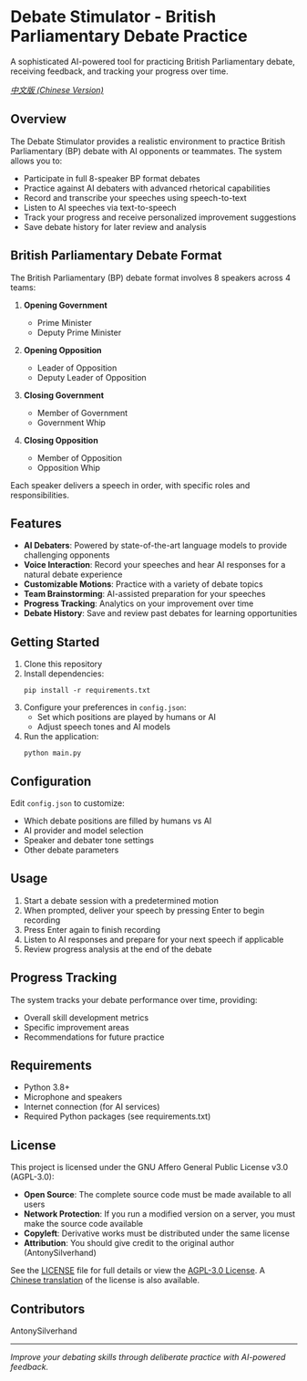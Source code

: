 # Debate Stimulator - British Parliamentary Debate Practice

A sophisticated AI-powered tool for practicing British Parliamentary debate, receiving feedback, and tracking your progress over time.

*[中文版 (Chinese Version)](README_zh.md)*

## Overview

The Debate Stimulator provides a realistic environment to practice British Parliamentary (BP) debate with AI opponents or teammates. The system allows you to:

- Participate in full 8-speaker BP format debates
- Practice against AI debaters with advanced rhetorical capabilities
- Record and transcribe your speeches using speech-to-text
- Listen to AI speeches via text-to-speech
- Track your progress and receive personalized improvement suggestions
- Save debate history for later review and analysis

## British Parliamentary Debate Format

The British Parliamentary (BP) debate format involves 8 speakers across 4 teams:

1. **Opening Government**
   - Prime Minister
   - Deputy Prime Minister

2. **Opening Opposition**
   - Leader of Opposition
   - Deputy Leader of Opposition

3. **Closing Government**
   - Member of Government
   - Government Whip

4. **Closing Opposition**
   - Member of Opposition
   - Opposition Whip

Each speaker delivers a speech in order, with specific roles and responsibilities.

## Features

- **AI Debaters**: Powered by state-of-the-art language models to provide challenging opponents
- **Voice Interaction**: Record your speeches and hear AI responses for a natural debate experience
- **Customizable Motions**: Practice with a variety of debate topics
- **Team Brainstorming**: AI-assisted preparation for your speeches
- **Progress Tracking**: Analytics on your improvement over time
- **Debate History**: Save and review past debates for learning opportunities

## Getting Started

1. Clone this repository
2. Install dependencies:
   ```
   pip install -r requirements.txt
   ```
3. Configure your preferences in `config.json`:
   - Set which positions are played by humans or AI
   - Adjust speech tones and AI models
4. Run the application:
   ```
   python main.py
   ```

## Configuration

Edit `config.json` to customize:
- Which debate positions are filled by humans vs AI
- AI provider and model selection
- Speaker and debater tone settings
- Other debate parameters

## Usage

1. Start a debate session with a predetermined motion
2. When prompted, deliver your speech by pressing Enter to begin recording
3. Press Enter again to finish recording
4. Listen to AI responses and prepare for your next speech if applicable
5. Review progress analysis at the end of the debate

## Progress Tracking

The system tracks your debate performance over time, providing:
- Overall skill development metrics
- Specific improvement areas
- Recommendations for future practice

## Requirements

- Python 3.8+
- Microphone and speakers
- Internet connection (for AI services)
- Required Python packages (see requirements.txt)

## License

This project is licensed under the GNU Affero General Public License v3.0 (AGPL-3.0):

- **Open Source**: The complete source code must be made available to all users
- **Network Protection**: If you run a modified version on a server, you must make the source code available
- **Copyleft**: Derivative works must be distributed under the same license
- **Attribution**: You should give credit to the original author (AntonySilverhand)

See the [LICENSE](LICENSE) file for full details or view the [AGPL-3.0 License](https://www.gnu.org/licenses/agpl-3.0.html). A [Chinese translation](LICENSE_zh.md) of the license is also available.

## Contributors

AntonySilverhand

---

*Improve your debating skills through deliberate practice with AI-powered feedback.*
